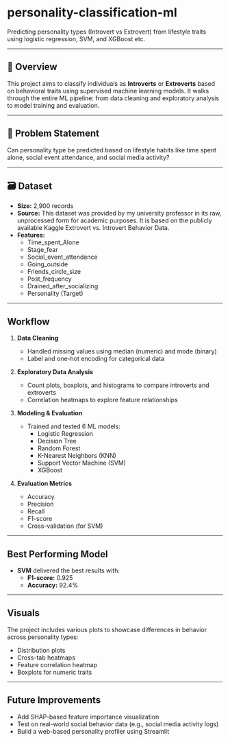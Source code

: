 # personality-classification-ml
Predicting personality types (Introvert vs Extrovert) from lifestyle traits using logistic regression, SVM, and XGBoost etc.

---

## 📌 Overview

This project aims to classify individuals as **Introverts** or **Extroverts** based on behavioral traits using supervised machine learning models. It walks through the entire ML pipeline: from data cleaning and exploratory analysis to model training and evaluation.

---

## 🧠 Problem Statement

Can personality type be predicted based on lifestyle habits like time spent alone, social event attendance, and social media activity?

---

## 🗃️ Dataset

- **Size:** 2,900 records  
- **Source:** This dataset was provided by my university professor in its raw, unprocessed form for academic purposes. It is based on the publicly available Kaggle Extrovert vs. Introvert Behavior Data.
- **Features:**
  - Time_spent_Alone
  - Stage_fear
  - Social_event_attendance
  - Going_outside
  - Friends_circle_size
  - Post_frequency
  - Drained_after_socializing
  - Personality (Target)

---

## Workflow

1. **Data Cleaning**
   - Handled missing values using median (numeric) and mode (binary)
   - Label and one-hot encoding for categorical data

2. **Exploratory Data Analysis**
   - Count plots, boxplots, and histograms to compare introverts and extroverts
   - Correlation heatmaps to explore feature relationships

3. **Modeling & Evaluation**
   - Trained and tested 6 ML models:
     - Logistic Regression
     - Decision Tree
     - Random Forest
     - K-Nearest Neighbors (KNN)
     - Support Vector Machine (SVM)
     - XGBoost

4. **Evaluation Metrics**
   - Accuracy
   - Precision
   - Recall
   - F1-score
   - Cross-validation (for SVM)

---

## Best Performing Model

- **SVM** delivered the best results with:
  - **F1-score:** 0.925
  - **Accuracy:** 92.4%

---

## Visuals

The project includes various plots to showcase differences in behavior across personality types:
- Distribution plots
- Cross-tab heatmaps
- Feature correlation heatmap
- Boxplots for numeric traits

---

## Future Improvements

- Add SHAP-based feature importance visualization
- Test on real-world social behavior data (e.g., social media activity logs)
- Build a web-based personality profiler using Streamlit

